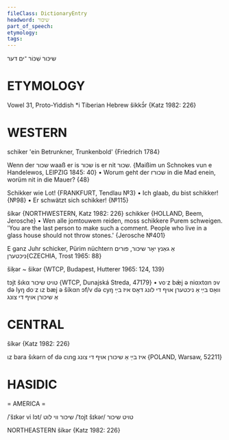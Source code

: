 ```yaml
---
fileClass: DictionaryEntry
headword: שיכּור
part_of_speech: 
etymology: 
tags: 
---
```

שיכּור
שִׁכּוֹר
־ים
דער

ETYMOLOGY
===========
Vowel 31, Proto-Yiddish *i
Tiberian Hebrew šikkɔ̄́r
{Katz 1982: 226}

WESTERN
========

schiker 'ein Betrunkner, Trunkenbold' {Friedrich 1784}

Wenn der שכור waaß er is שכור is er nit שכור.
{Maißim un Schnokes vun e Handelewos, LEIPZIG 1845: 40}
	•	Worum geht der rשכור in die Mad enein, worüm nit in die Mauer? {48}

Schikker wie Lot!
{FRANKFURT, Tendlau №3}
	•	Ich glaab, du bist schikker! {№98}
	•	Er schwätzt sich schikker! {№115}

šíkər {NORTHWESTERN, Katz 1982: 226}
schikker {HOLLAND, Beem, Jerosche}
	•	Wen alle jomtouwem reiden, moss schikkere Purem schweigen. 'You are the last person to make such a comment. People who live in a glass house should not throw stones.' {Jerosche №401}

E ganz Juhr schicker, Pürim  nüchtern אַ גאַנץ יאָר שיכּור, פּורים ניכטערן{CZECHIA, Trost 1965: 88}

šiḳər ~ šikər {WTCP, Budapest, Hutterer 1965: 124, 139}

tɔjt šɩkα טויט שיכּור {WTCP, Dunajská Streda, 47179}
	•	voˑz bæ̀j ə niαxtαn ɔv də lyŋ doˑz ɩz bæj ə šɩ́kαn ɔf/v də cyŋ וואָס בײַ אַ ניכטערן אויף די לונג דאָס איז בײַ אַ שיכּורן אויף די צונג

CENTRAL
========

šíkər {Katz 1982: 226}

ɩz bara šɩkərn of də cɩng איז בײַ אַ שיכּורן אויף די צונג {POLAND, Warsaw, 52211}

HASIDIC
=======
= AMERICA = 

/ˈšɪkər vi lɔt/ שיכּור ווי לוט
/ˈtojt šɪkər/ טויט שיכּור

NORTHEASTERN
šíkər {Katz 1982: 226}